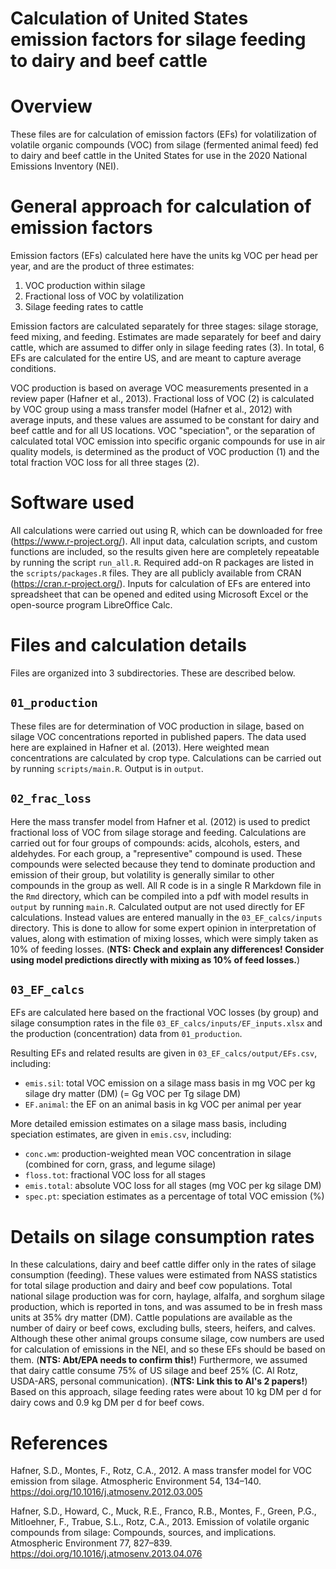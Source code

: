# Calculation of United States emission factors for silage feeding to dairy and beef cattle

# Overview
These files are for calculation of emission factors (EFs) for volatilization of volatile organic compounds (VOC) from silage (fermented animal feed) fed to dairy and beef cattle in the United States for use in the 2020 National Emissions Inventory (NEI). 

# General approach for calculation of emission factors
Emission factors (EFs) calculated here have the units kg VOC per head per year, and are the product of three estimates:
1. VOC production within silage
2. Fractional loss of VOC by volatilization
3. Silage feeding rates to cattle

Emission factors are calculated separately for three stages: silage storage, feed mixing, and feeding.
Estimates are made separately for beef and dairy cattle, which are assumed to differ only in silage feeding rates (3).
In total, 6 EFs are calculated for the entire US, and are meant to capture average conditions.

VOC production is based on average VOC measurements presented in a review paper (Hafner et al., 2013).
Fractional loss of VOC (2) is calculated by VOC group using a mass transfer model (Hafner et al., 2012) with average inputs, and these values are assumed to be constant for dairy and beef cattle and for all US locations.
VOC "speciation", or the separation of calculated total VOC emission into specific organic compounds for use in air quality models, is determined as the product of VOC production (1) and the total fraction VOC loss for all three stages (2).

# Software used
All calculations were carried out using R, which can be downloaded for free (https://www.r-project.org/).
All input data, calculation scripts, and custom functions are included, so the results given here are completely repeatable by running the script `run_all.R`.
Required add-on R packages are listed in the `scripts/packages.R` files.
They are all publicly available from CRAN (https://cran.r-project.org/).
Inputs for calculation of EFs are entered into spreadsheet that can be opened and edited using Microsoft Excel or the open-source program LibreOffice Calc.

# Files and calculation details
Files are organized into 3 subdirectories.
These are described below.

## `01_production`
These files are for determination of VOC production in silage, based on silage VOC concentrations reported in published papers. 
The data used here are explained in Hafner et al. (2013).
Here weighted mean concentrations are calculated by crop type.
Calculations can be carried out by running `scripts/main.R`.
Output is in `output`.

## `02_frac_loss`
Here the mass transfer model from Hafner et al. (2012) is used to predict fractional loss of VOC from silage storage and feeding.
Calculations are carried out for four groups of compounds: acids, alcohols, esters, and aldehydes.
For each group, a "representive" compound is used.
These compounds were selected because they tend to dominate production and emission of their group, but volatility is generally similar to other compounds in the group as well.
All R code is in a single R Markdown file in the `Rmd` directory, which can be compiled into a pdf with model results in `output` by running `main.R`.
Calculated output are not used directly for EF calculations.
Instead values are entered manually in the `03_EF_calcs/inputs` directory.
This is done to allow for some expert opinion in interpretation of values, along with estimation of mixing losses, which were simply taken as 10% of feeding losses.
(**NTS: Check and explain any differences! Consider using model predictions directly with mixing as 10% of feed losses.**)

## `03_EF_calcs`
EFs are calculated here based on the fractional VOC losses (by group) and silage consumption rates in the file `03_EF_calcs/inputs/EF_inputs.xlsx` and the production (concentration) data from `01_production`.

Resulting EFs and related results are given in `03_EF_calcs/output/EFs.csv`, including:
* `emis.sil`: total VOC emission on a silage mass basis in mg VOC per kg silage dry matter (DM) (= Gg VOC per Tg silage DM)
* `EF.animal`: the EF on an animal basis in kg VOC per animal per year

More detailed emission estimates on a silage mass basis, including speciation estimates, are given in `emis.csv`, including:
* `conc.wm`: production-weighted mean VOC concentration in silage (combined for corn, grass, and legume silage)
* `floss.tot`: fractional VOC loss for all stages
* `emis.total`: absolute VOC loss for all stages (mg VOC per kg silage DM)
* `spec.pt`: speciation estimates as a percentage of total VOC emission (%)

# Details on silage consumption rates
In these calculations, dairy and beef cattle differ only in the rates of silage consumption (feeding).
These values were estimated from NASS statistics for total silage production and dairy and beef cow populations.
Total national silage production was for corn, haylage, alfalfa, and sorghum silage production, which is reported in tons, and was assumed to be in fresh mass units at 35% dry matter (DM).
Cattle populations are available as the number of dairy or beef cows, excluding bulls, steers, heifers, and calves. 
Although these other animal groups consume silage, cow numbers are used for calculation of emissions in the NEI, and so these EFs should be based on them.
(**NTS: Abt/EPA needs to confirm this!**)
Furthermore, we assumed that dairy cattle consume 75% of US silage and beef 25% (C. Al Rotz, USDA-ARS, personal communication).
(**NTS: Link this to Al's 2 papers!**)
Based on this approach, silage feeding rates were about 10 kg DM per d for dairy cows and 0.9 kg DM per d for beef cows.

# References
Hafner, S.D., Montes, F., Rotz, C.A., 2012. A mass transfer model for VOC emission from silage. Atmospheric Environment 54, 134–140. https://doi.org/10.1016/j.atmosenv.2012.03.005

Hafner, S.D., Howard, C., Muck, R.E., Franco, R.B., Montes, F., Green, P.G., Mitloehner, F., Trabue, S.L., Rotz, C.A., 2013. Emission of volatile organic compounds from silage: Compounds, sources, and implications. Atmospheric Environment 77, 827–839. https://doi.org/10.1016/j.atmosenv.2013.04.076
